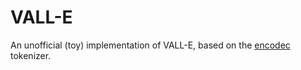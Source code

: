 # VALL-E

An unofficial (toy) implementation of VALL-E, based on the [encodec](https://github.com/facebookresearch/encodec) tokenizer.
